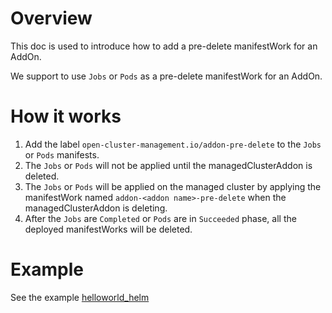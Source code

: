 # Overview
This doc is used to introduce how to add a pre-delete manifestWork for an AddOn. 

We support to use `Jobs` or `Pods` as a pre-delete manifestWork for an AddOn.

# How it works
1. Add the label `open-cluster-management.io/addon-pre-delete` to the `Jobs` or `Pods` manifests.
2. The `Jobs` or `Pods` will not be applied until the managedClusterAddon is deleted.
3. The `Jobs` or `Pods` will be applied on the managed cluster by applying the manifestWork named `addon-<addon name>-pre-delete` when the managedClusterAddon is deleting.
4. After the `Jobs` are `Completed` or `Pods` are in `Succeeded` phase, all the deployed manifestWorks will be deleted.

# Example
See the example [helloworld_helm](../examples/helloworld_helm)
